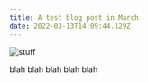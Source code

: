 ```yaml
---
title: A test blog post in March
date: 2022-03-13T14:09:44.129Z
---
```


![stuff](https://res.cloudinary.com/deepgram/image/upload/v1637245985/sample.jpg "blah")

blah blah blah blah blah
